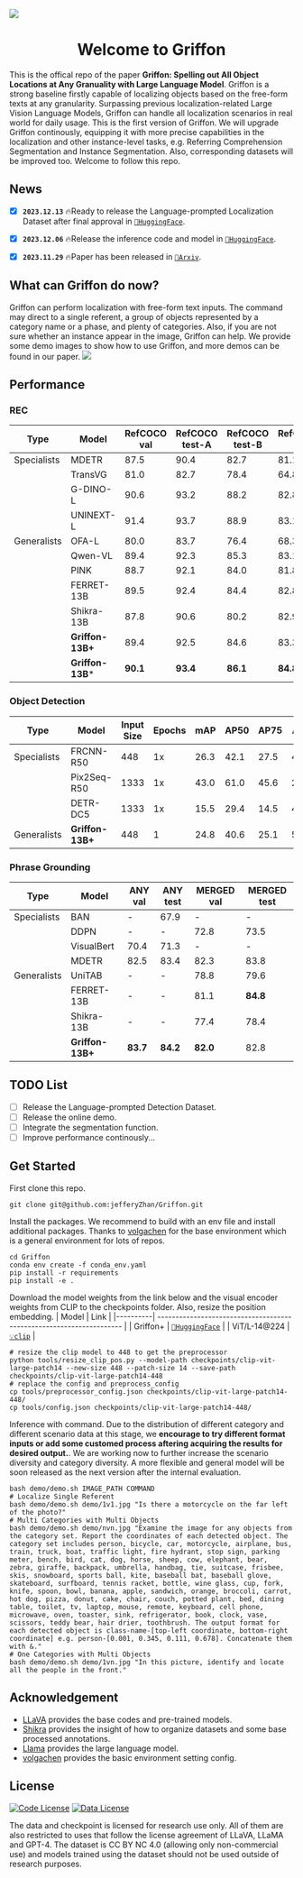 ![](./logo.jpg)

<div align="center">

# Welcome to Griffon

</div>

This is the offical repo of the paper **Griffon: Spelling out All Object Locations at Any Granuality with Large Language Model**. Griffon is a strong baseline firstly capable of localizing objects based on the free-form texts at any granularity. Surpassing previous localization-related Large Vision Language Models, Griffon can handle all localization scenarios in real world for daily usage. This is the first version of Griffon. We will upgrade Griffon continously, equipping it with more precise capabilities in the localization and other instance-level tasks, e.g. Referring Comprehension Segmentation and Instance Segmentation. Also, corresponding datasets will be improved too. Welcome to follow this repo.

## News
- [x] **`2023.12.13`** 🔥Ready to release the Language-prompted Localization Dataset after final approval in [`🤗HuggingFace`](https://huggingface.co/datasets/JefferyZhan/Language-prompted-Localization-Dataset).
- [x] **`2023.12.06`** 🔥Release the inference code and model in [`🤗HuggingFace`](https://huggingface.co/JefferyZhan/Griffon/tree/main).
- [x] **`2023.11.29`** 🔥Paper has been released in [`📕Arxiv`](https://arxiv.org/abs/2311.14552).


## What can Griffon do now?
Griffon can perform localization with free-form text inputs. The command may direct to a single referent, a group of objects represented by a category name or a phase, and plenty of categories. Also, if you are not sure whether an instance appear in the image, Griffon can help. We provide some demo images to show how to use Griffon, and more demos can be found in our paper.
![](./demo.jpg)

## Performance

### REC
| Type        | Model            | RefCOCO val | RefCOCO test-A | RefCOCO test-B | RefCOCO+ val | RefCOCO+ test-A | RefCOCO+ test-B | RefCOCOg val | RefCOCOg test |
|-------------|------------------|-------------|----------------|----------------|--------------|-----------------|-----------------|--------------|---------------|
| Specialists | MDETR            | 87.5        | 90.4           | 82.7           | 81.1         | 85.5            | 73.0            | 83.3         | 83.3          |
|             | TransVG          | 81.0        | 82.7           | 78.4           | 64.8         | 70.7            | 56.9            | 68.7         | 67.7          |
|             | G-DINO-L         | 90.6        | 93.2           | 88.2           | 82.8         | 89.0            | 75.9            | 86.1         | 87.0          |
|             | UNINEXT-L        | 91.4        | 93.7           | 88.9           | 83.1         | 87.9            | 76.2            | 86.9         | 87.5          |
| Generalists | OFA-L            | 80.0        | 83.7           | 76.4           | 68.3         | 76.0            | 61.8            | 67.8         | 67.5          |
|             | Qwen-VL          | 89.4        | 92.3           | 85.3           | 83.1         | 88.3            | 77.2            | 85.6         | 85.5          |
|             | PINK             | 88.7        | 92.1           | 84.0           | 81.8         | 88.2            | 73.9            | 83.9         | 84.3          |
|             | FERRET-13B       | 89.5        | 92.4           | 84.4           | 82.8         | 88.1            | 75.2            | 85.8         | 86.3          |
|             | Shikra-13B       | 87.8        | 90.6           | 80.2           | 82.9         | 87.8            | 74.4            | 82.6         | 83.2          |
|             | **Griffon-13B+** | 89.4        | 92.5           | 84.6           | 83.3         | 88.4            | 76.0            | 85.1         | 86.1          |
|             | **Griffon-13B*** | **90.1**    | **93.4**       | **86.1**       | **84.8**     | **90.5**        | **77.8**        | **86.1**     | **87.2**      |

### Object Detection
| Type        | Model            | Input Size | Epochs | mAP  | AP50 | AP75 | APS | APM  | APL  |
|-------------|------------------|------------|--------|------|------|------|-----|------|------|
| Specialists | FRCNN-R50        | 448        | 1x     | 26.3 | 42.1 | 27.5 | 4.6 | 27.7 | 49.9 |
|             | Pix2Seq-R50      | 1333       | 1x     | 43.0 | 61.0 | 45.6 | 25.1| 46.9 | 59.4 |
|             | DETR-DC5         | 1333       | 1x     | 15.5 | 29.4 | 14.5 | 4.3 | 15.1 | 26.9 |
| Generalists | **Griffon-13B+** | 448        | 1      | 24.8 | 40.6 | 25.1 | 5.9 | 25.5 | 48.7 |

### Phrase Grounding
| Type        | Model           | ANY val | ANY test | MERGED val | MERGED test |
|-------------|-----------------|---------|----------|------------|-------------|
| Specialists | BAN             | -       | 67.9     | -          | -           |
|             | DDPN            | -       | -        | 72.8       | 73.5        |
|             | VisualBert      | 70.4    | 71.3     | -          | -           |
|             | MDETR           | 82.5    | 83.4     | 82.3       | 83.8        |
| Generalists | UniTAB          | -       | -        | 78.8       | 79.6        |
|             | FERRET-13B      | -       | -        | 81.1       | **84.8**    |
|             | Shikra-13B      | -       | -        | 77.4       | 78.4        |
|             | **Griffon-13B+**| **83.7**| **84.2** | **82.0**   | 82.8        |


## TODO List
- [ ] Release the Language-prompted Detection Dataset.
- [ ] Release the online demo.
- [ ] Integrate the segmentation function.
- [ ] Improve performance continously...

## Get Started

First clone this repo.
```shell
git clone git@github.com:jefferyZhan/Griffon.git
```

Install the packages. We recommend to build with an env file and install additional packages. Thanks to [volgachen](https://github.com/volgachen/Awesome-AI-Environment) for the base environment which is a general environment for lots of repos.
```shell
cd Griffon
conda env create -f conda_env.yaml
pip install -r requirements
pip install -e .
```

Download the model weights from the link below and the visual encoder weights from CLIP to the checkpoints folder. Also, resize the position embedding.
| Model    | Link           |
|----------| -------------------------------------------------------------------- |
| Griffon+ | [`🤗HuggingFace`](https://huggingface.co/JefferyZhan/Griffon/tree/main) |
| ViT/L-14@224 | [`💡clip`](https://huggingface.co/openai/clip-vit-large-patch14/tree/main) |

```shell
# resize the clip model to 448 to get the preprocessor
python tools/resize_clip_pos.py --model-path checkpoints/clip-vit-large-patch14 --new-size 448 --patch-size 14 --save-path checkpoints/clip-vit-large-patch14-448
# replace the config and preprocess_config
cp tools/preprocessor_config.json checkpoints/clip-vit-large-patch14-448/
cp tools/config.json checkpoints/clip-vit-large-patch14-448/
```

Inference with command. Due to the distribution of different category and different scenario data at this stage, we **encourage to try different format inputs or add some customed process aftering acquiring the results for desired output.**. We are working now to further increase the scenario diversity and category diversity. A more flexible and general model will be soon released as the next version after the internal evaluation.
```shell
bash demo/demo.sh IMAGE_PATH COMMAND
# Localize Single Referent
bash demo/demo.sh demo/1v1.jpg "Is there a motorcycle on the far left of the photo?"
# Multi Categories with Multi Objects
bash demo/demo.sh demo/nvn.jpg "Examine the image for any objects from the category set. Report the coordinates of each detected object. The category set includes person, bicycle, car, motorcycle, airplane, bus, train, truck, boat, traffic light, fire hydrant, stop sign, parking meter, bench, bird, cat, dog, horse, sheep, cow, elephant, bear, zebra, giraffe, backpack, umbrella, handbag, tie, suitcase, frisbee, skis, snowboard, sports ball, kite, baseball bat, baseball glove, skateboard, surfboard, tennis racket, bottle, wine glass, cup, fork, knife, spoon, bowl, banana, apple, sandwich, orange, broccoli, carrot, hot dog, pizza, donut, cake, chair, couch, potted plant, bed, dining table, toilet, tv, laptop, mouse, remote, keyboard, cell phone, microwave, oven, toaster, sink, refrigerator, book, clock, vase, scissors, teddy bear, hair drier, toothbrush. The output format for each detected object is class-name-[top-left coordinate, bottom-right coordinate] e.g. person-[0.001, 0.345, 0.111, 0.678]. Concatenate them with &."
# One Categories with Multi Objects
bash demo/demo.sh demo/1vn.jpg "In this picture, identify and locate all the people in the front."
```

## Acknowledgement

- [LLaVA](https://github.com/haotian-liu/LLaVA/tree/main) provides the base codes and pre-trained models.
- [Shikra](https://github.com/shikras/shikra) provides the insight of how to organize datasets and some base processed annotations.
- [Llama](https://github.com/facebookresearch/llama) provides the large language model.
- [volgachen](https://github.com/volgachen/Awesome-AI-Environment) provides the basic environment setting config.

## License

[![Code License](https://img.shields.io/badge/Code%20License-Apache_2.0-green.svg)](https://github.com/tatsu-lab/stanford_alpaca/blob/main/LICENSE)
[![Data License](https://img.shields.io/badge/Data%20License-CC%20By%20NC%204.0-red.svg)](https://github.com/tatsu-lab/stanford_alpaca/blob/main/DATA_LICENSE)

The data and checkpoint is licensed for research use only. All of them are also restricted to uses that follow the license agreement of LLaVA, LLaMA and GPT-4. The dataset is CC BY NC 4.0 (allowing only non-commercial use) and models trained using the dataset should not be used outside of research purposes.